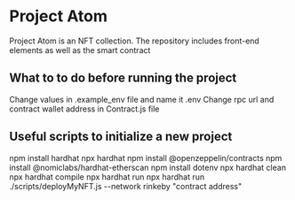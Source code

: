 # Project Atom

Project Atom is an NFT collection. The repository includes front-end elements as well as the smart contract

## What to to do before running the project
Change values in .example_env file and name it .env
Change rpc url and contract wallet address in Contract.js file

## Useful scripts to initialize a new project
npm install hardhat
npx hardhat
npm install @openzeppelin/contracts
npm install @nomiclabs/hardhat-etherscan
npm install dotenv
npx hardhat clean
npx hardhat compile
npx hardhat run 
npx hardhat run ./scripts/deployMyNFT.js --network rinkeby "contract address"

